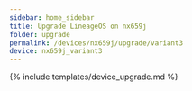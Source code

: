 ```yaml
---
sidebar: home_sidebar
title: Upgrade LineageOS on nx659j
folder: upgrade
permalink: /devices/nx659j/upgrade/variant3
device: nx659j_variant3
---
```

{% include templates/device_upgrade.md %}
